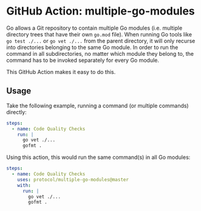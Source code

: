 # GitHub Action: multiple-go-modules

Go allows a Git repository to contain multiple Go modules (i.e. multiple directory trees that have their own `go.mod` file).
When running Go tools like `go test ./...` or `go vet ./...` from the parent directory, it will only recurse into directories belonging to the same Go module.
In order to run the command in all subdirectories, no matter which module they belong to, the command has to be invoked separately for every Go module.

This GitHub Action makes it easy to do this.

## Usage

Take the following example, running a command (or multiple commands) directly:

```yml
steps:
  - name: Code Quality Checks
    run: |
      go vet ./...
      gofmt .
```

Using this action, this would run the same command(s) in all Go modules:

```yml
steps:
  - name: Code Quality Checks
    uses: protocol/multiple-go-modules@master
    with:
      run: |
        go vet ./...
        gofmt .
```
